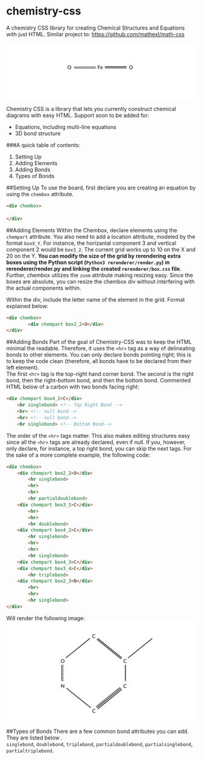 # chemistry-css
A chemistry CSS library for creating Chemical Structures and Equations with just HTML.  Similar project to: https://github.com/mathexl/math-css

![Render Example](/example/render2.png)

Chemistry CSS is a library that lets you currently construct chemical diagrams with easy HTML.    Support soon to be added for: 

* Equations, including multi-line equations
* 3D bond structure 

###A quick table of contents:

1) Setting Up <br>
2) Adding Elements <br>
3) Adding Bonds<br>
4) Types of Bonds<br>

##Setting Up
To use the board, first declare you are creating an equation by using the ```chembox``` attribute. 

```HTML
<div chembox>

</div>

```

##Adding Elements
Within the Chembox, declare elements using the ```chempart``` attribute.  You also need to add a location attribute, modeled by the format ```boxX_Y```.  For instance, the horizantal component 3 and vertical component 2 would be ```box3_2```.  The current grid works up to 10 on the X and 20 on the Y.  **You can modify the size of the grid by rerendering extra boxes using the Python script (```Python3 rerenderer/render.py```) in rerenderer/render.py and linking the created ```rerenderer/box.css``` file.**  Further, chembox utilizes the ```zoom``` attribute making resizing easy.  Since the boxes are absolute, you can resize the chembox div without interfering with the actual components within. 

Within the div, include the letter name of the element in the grid.  Format explained below: 


```HTML
<div chembox>
        <div chempart box2_2>O</div>
</div>

```

##Adding Bonds
Part of the goal of Chemistry-CSS was to keep the HTML minimal the readable.  Therefore, it uses the ```<hr>``` tag as a way of delineating bonds to other elements.  You can only declare bonds pointing right; this is to keep the code clean (therefore, all bonds have to be declared from their left element).  
The first ```<hr>``` tag is the top-right hand corner bond.  The second is the right bond, then the right-bottom bond, and then the bottom bond.  Commented HTML below of a carbon with two bonds facing right: 

```HTML
<div chempart box4_2>C</div>
    <hr singlebond> <!-- Top Right Bond -->
    <hr> <!-- null bond-->
    <hr> <!-- null bond-->
    <hr singlebond> <!-- Bottom Bond-->
```

The order of the ```<hr>``` tags matter.  This also makes editing structures easy since all the ```<hr>``` tags are already declared, even if null. If you, however, only declare, for instance, a top right bond, you can skip the next tags.  For the sake of a more complete example, the following code: 

```HTML
<div chembox>
    <div chempart box2_2>O</div>
        <hr singlebond>
        <hr>
        <hr>
        <hr partialdoublebond>
    <div chempart box3_1>C</div>
        <hr>
        <hr>
        <hr doublebond>
    <div chempart box4_2>C</div>
        <hr singlebond>
        <hr>
        <hr>
        <hr singlebond>
    <div chempart box4_3>C</div>
    <div chempart box3_4>C</div>
        <hr triplebond>
    <div chempart box2_3>N</div>
        <hr>
        <hr>
        <hr singlebond>
</div>
```
Will render the following image: 
![Render Example](/example/render.png)

##Types of Bonds
There are a few common bond attributes you can add.  They are listed below . <br>
```singlebond```, ```doublebond```, ```triplebond```, ```partialdoublebond```, 
```partialsinglebond```, ```partialtriplebond```.
